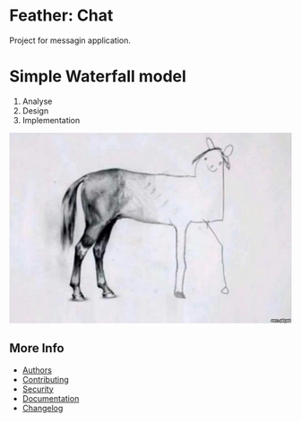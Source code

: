 # Feather: Chat

Project for messagin application.

# Simple Waterfall model

1. Analyse
2. Design
3. Implementation

![](./waterfall.jpg)

## More Info
- [Authors](./AUTHORS.md)
- [Contributing](./CONTRIBUTING.md)
- [Security](./SECURITY.md)
- [Documentation](https://gitlab.fel.cvut.cz/nehaland/chat/-/wikis/home)
- [Changelog](./CHANGELOG.md)